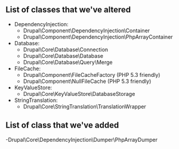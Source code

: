 ## List of classes that we've altered ##
 - DependencyInjection:
   - Drupal\Component\DependencyInjection\Container
   - Drupal\Component\DependencyInjection\PhpArrayContainer
 - Database:
   - Drupal\Core\Database\Connection
   - Drupal\Core\Database\Database
   - Drupal\Core\Database\Query\Merge
 - FileCache:
   - Drupal\Component\FileCacheFactory (PHP 5.3 friendly)
   - Drupal\Component\NullFileCache (PHP 5.3 friendly)
 - KeyValueStore:
   - Drupal\Core\KeyValueStore\DatabaseStorage
 - StringTranslation:
   - Drupal\Core\StringTranslation\TranslationWrapper

## List of class that we've added ##
 -Drupal\Core\DependencyInjection\Dumper\PhpArrayDumper
